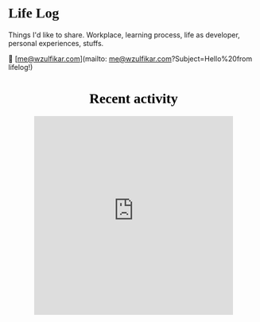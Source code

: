 # Life Log

Things I'd like to share. Workplace, learning process, life as developer, personal experiences, stuffs.

📧 [me@wzulfikar.com](mailto: me@wzulfikar.com?Subject=Hello%20from lifelog!)

<style type="text/css">
@import url('https://fonts.googleapis.com/css?family=Niconne');
h1 {
	font-family: 'Niconne', cursive;
}
</style>

<div style="text-align: center;">
	<h1 style="color: black;">Recent activity</h1>
	<iframe src="https://wzulfikar.github.io/vue-github-commits/embed.html?repo=wzulfikar/lifelog" scrolling="no" height="400" width="400" style="border: none;overflow-y: hidden;"></iframe>
</div>